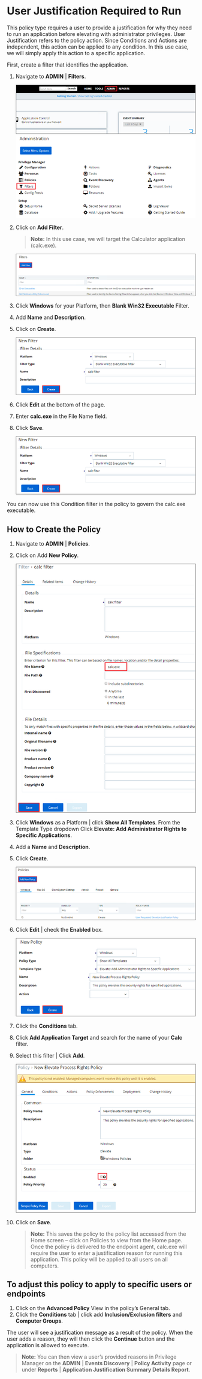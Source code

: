 [title]: # (User Justification Required to Run)
[tags]: # (elevate)
[priority]: # (10)
# User Justification Required to Run

This policy type requires a user to provide a justification for why they need to run an application before elevating with administrator privileges.  User Justification refers to the policy action.  Since Conditions and Actions are independent, this action can be applied to any condition.  In this use case, we will simply apply this action to a specific application.

First, create a filter that identifies the application.

1. Navigate to __ADMIN__ | __Filters__.

   ![ADMIN](images/user-just/us-1.png)
   ![Filters](images/user-just/us-2.png)
1. Click on __Add Filter__.
   >**Note:** In this use case, we will target the Calculator application (calc.exe).

   ![Add filter](images/user-just/us-3.png)
1. Click __Windows__ for your Platform, then __Blank Win32 Executable__ Filter.  
1. Add __Name__ and __Description__.
1. Click on __Create__.

   ![Create](images/user-just/us-4.png)
1. Click __Edit__ at the bottom of the page.
1. Enter __calc.exe__ in the File Name field.
1. Click __Save__.

   ![Calc Filter](images/user-just/us-4.png)

You can now use this Condition filter in the policy to govern the calc.exe executable.

## How to Create the Policy

1. Navigate to __ADMIN__ | __Policies__.
1. Click on Add __New Policy__.

   ![Add new policy](images/user-just/us-5.png)
1. Click __Windows__ as a Platform | click __Show All Templates__. From the Template Type dropdown Click __Elevate: Add Administrator Rights to Specific Applications__.
1. Add a __Name__ and __Description__.
1. Click __Create__.

   ![Create new policy](images/user-just/us-6.png)
1. Click __Edit__ | check the __Enabled__ box.

   ![Enable policy](images/user-just/us-7.png)
1. Click the __Conditions__ tab.
1. Click __Add Application Target__ and search for the name of your __Calc__ filter.
1. Select this filter | Click __Add__.  

   ![Add application target](images/user-just/us-8.png)
1. Click on __Save__.

   >**Note:** This saves the policy to the policy list accessed from the Home screen – click on Policies to view from the Home page.  Once the policy is delivered to the endpoint agent, calc.exe will require the user to enter a justification reason for running this application.  This policy will be applied to all users on all computers.

## To adjust this policy to apply to specific users or endpoints

1. Click on the __Advanced Policy__ View in the policy’s General tab.
1. Click the __Conditions__ tab | click add __Inclusion/Exclusion filters__ and __Computer Groups__.

The user will see a justification message as a result of the policy.
When the user adds a reason, they will then click the __Continue__ button and the application is allowed to execute.

>**Note:** You can then view a user’s provided reasons in Privilege Manager on the __ADMIN__ | __Events Discovery__ | __Policy Activity__ page or under __Reports__ | __Application Justification Summary Details Report__.
